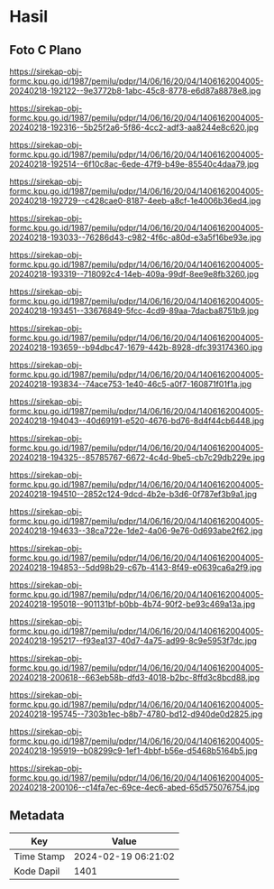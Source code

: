 # Hasil

## Foto C Plano

https://sirekap-obj-formc.kpu.go.id/1987/pemilu/pdpr/14/06/16/20/04/1406162004005-20240218-192122--9e3772b8-1abc-45c8-8778-e6d87a8878e8.jpg

https://sirekap-obj-formc.kpu.go.id/1987/pemilu/pdpr/14/06/16/20/04/1406162004005-20240218-192316--5b25f2a6-5f86-4cc2-adf3-aa8244e8c620.jpg

https://sirekap-obj-formc.kpu.go.id/1987/pemilu/pdpr/14/06/16/20/04/1406162004005-20240218-192514--6f10c8ac-6ede-47f9-b49e-85540c4daa79.jpg

https://sirekap-obj-formc.kpu.go.id/1987/pemilu/pdpr/14/06/16/20/04/1406162004005-20240218-192729--c428cae0-8187-4eeb-a8cf-1e4006b36ed4.jpg

https://sirekap-obj-formc.kpu.go.id/1987/pemilu/pdpr/14/06/16/20/04/1406162004005-20240218-193033--76286d43-c982-4f6c-a80d-e3a5f16be93e.jpg

https://sirekap-obj-formc.kpu.go.id/1987/pemilu/pdpr/14/06/16/20/04/1406162004005-20240218-193319--718092c4-14eb-409a-99df-8ee9e8fb3260.jpg

https://sirekap-obj-formc.kpu.go.id/1987/pemilu/pdpr/14/06/16/20/04/1406162004005-20240218-193451--33676849-5fcc-4cd9-89aa-7dacba8751b9.jpg

https://sirekap-obj-formc.kpu.go.id/1987/pemilu/pdpr/14/06/16/20/04/1406162004005-20240218-193659--b94dbc47-1679-442b-8928-dfc393174360.jpg

https://sirekap-obj-formc.kpu.go.id/1987/pemilu/pdpr/14/06/16/20/04/1406162004005-20240218-193834--74ace753-1e40-46c5-a0f7-160871f01f1a.jpg

https://sirekap-obj-formc.kpu.go.id/1987/pemilu/pdpr/14/06/16/20/04/1406162004005-20240218-194043--40d69191-e520-4676-bd76-8d4f44cb6448.jpg

https://sirekap-obj-formc.kpu.go.id/1987/pemilu/pdpr/14/06/16/20/04/1406162004005-20240218-194325--85785767-6672-4c4d-9be5-cb7c29db229e.jpg

https://sirekap-obj-formc.kpu.go.id/1987/pemilu/pdpr/14/06/16/20/04/1406162004005-20240218-194510--2852c124-9dcd-4b2e-b3d6-0f787ef3b9a1.jpg

https://sirekap-obj-formc.kpu.go.id/1987/pemilu/pdpr/14/06/16/20/04/1406162004005-20240218-194633--38ca722e-1de2-4a06-9e76-0d693abe2f62.jpg

https://sirekap-obj-formc.kpu.go.id/1987/pemilu/pdpr/14/06/16/20/04/1406162004005-20240218-194853--5dd98b29-c67b-4143-8f49-e0639ca6a2f9.jpg

https://sirekap-obj-formc.kpu.go.id/1987/pemilu/pdpr/14/06/16/20/04/1406162004005-20240218-195018--901131bf-b0bb-4b74-90f2-be93c469a13a.jpg

https://sirekap-obj-formc.kpu.go.id/1987/pemilu/pdpr/14/06/16/20/04/1406162004005-20240218-195217--f93ea137-40d7-4a75-ad99-8c9e5953f7dc.jpg

https://sirekap-obj-formc.kpu.go.id/1987/pemilu/pdpr/14/06/16/20/04/1406162004005-20240218-200618--663eb58b-dfd3-4018-b2bc-8ffd3c8bcd88.jpg

https://sirekap-obj-formc.kpu.go.id/1987/pemilu/pdpr/14/06/16/20/04/1406162004005-20240218-195745--7303b1ec-b8b7-4780-bd12-d940de0d2825.jpg

https://sirekap-obj-formc.kpu.go.id/1987/pemilu/pdpr/14/06/16/20/04/1406162004005-20240218-195919--b08299c9-1ef1-4bbf-b56e-d5468b5164b5.jpg

https://sirekap-obj-formc.kpu.go.id/1987/pemilu/pdpr/14/06/16/20/04/1406162004005-20240218-200106--c14fa7ec-69ce-4ec6-abed-65d575076754.jpg


## Metadata

| Key        | Value               |
| ---------- | ------------------- |
| Time Stamp | 2024-02-19 06:21:02 |
| Kode Dapil | 1401                |



